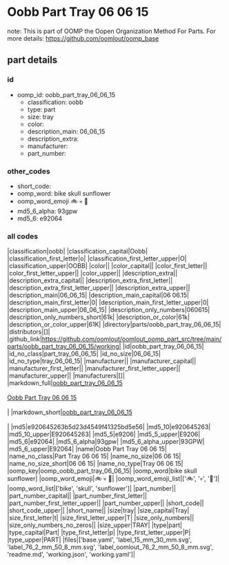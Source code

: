 # Oobb Part Tray 06 06 15  

note: This is part of OOMP the Oopen Organization Method For Parts. For more details: https://github.com/oomlout/oomp_base

##  part details





### id
* oomp_id: oobb_part_tray_06_06_15
  * classification: oobb
  * type: part
  * size: tray
  * color: 
  * description_main: 06_06_15
  * description_extra: 
  * manufacturer: 
  * part_number: 

### other_codes
* short_code: 
* oomp_word: bike skull sunflower
* oomp_word_emoji :bike: :skull: :sunflower:
* md5_6_alpha: 93gpw
* md5_6: e92064

### all codes 
|classification|oobb|
|classification_capital|Oobb|
|classification_first_letter|o|
|classification_first_letter_upper|O|
|classification_upper|OOBB|
|color||
|color_capital||
|color_first_letter||
|color_first_letter_upper||
|color_upper||
|description_extra||
|description_extra_capital||
|description_extra_first_letter||
|description_extra_first_letter_upper||
|description_extra_upper||
|description_main|06_06_15|
|description_main_capital|06 06.15|
|description_main_first_letter|0|
|description_main_first_letter_upper|0|
|description_main_upper|06_06_15|
|description_only_numbers|060615|
|description_only_numbers_short|61k|
|description_or_color|61k|
|description_or_color_upper|61K|
|directory|parts/oobb_part_tray_06_06_15|
|distributors|[]|
|github_link|https://github.com/oomlout/oomlout_oomp_part_src/tree/main/parts/oobb_part_tray_06_06_15/working|
|id|oobb_part_tray_06_06_15|
|id_no_class|part_tray_06_06_15|
|id_no_size|06_06_15|
|id_no_type|tray_06_06_15|
|manufacturer||
|manufacturer_capital||
|manufacturer_first_letter||
|manufacturer_first_letter_upper||
|manufacturer_upper||
|manufacturers|[]|
|markdown_full|[oobb_part_tray_06_06_15](https://github.com/oomlout/oomlout_oomp_part_src/tree/main/parts/oobb_part_tray_06_06_15/working)<br>[](https://github.com/oomlout/oomlout_oomp_part_src/tree/main/parts/oobb_part_tray_06_06_15/working)<br>[Oobb Part Tray 06 06 15](https://github.com/oomlout/oomlout_oomp_part_src/tree/main/parts/oobb_part_tray_06_06_15/working)<br><br>|
|markdown_short|[oobb_part_tray_06_06_15](https://github.com/oomlout/oomlout_oomp_part_src/tree/main/parts/oobb_part_tray_06_06_15/working)<br><br>|
|md5|e920645263b5d23d4549f41325bd5e56|
|md5_10|e920645263|
|md5_10_upper|E920645263|
|md5_5|e9206|
|md5_5_upper|E9206|
|md5_6|e92064|
|md5_6_alpha|93gpw|
|md5_6_alpha_upper|93GPW|
|md5_6_upper|E92064|
|name|Oobb Part Tray 06 06 15|
|name_no_class|Part Tray 06 06 15|
|name_no_size|06 06 15|
|name_no_size_short|06 06 15|
|name_no_type|Tray 06 06 15|
|oomp_key|oomp_oobb_part_tray_06_06_15|
|oomp_word|bike skull sunflower|
|oomp_word_emoji|:bike: :skull: :sunflower:|
|oomp_word_emoji_list|[':bike:', ':skull:', ':sunflower:']|
|oomp_word_list|['bike', 'skull', 'sunflower']|
|part_number||
|part_number_capital||
|part_number_first_letter||
|part_number_first_letter_upper||
|part_number_upper||
|short_code||
|short_code_upper||
|short_name||
|size|tray|
|size_capital|Tray|
|size_first_letter|t|
|size_first_letter_upper|T|
|size_only_numbers||
|size_only_numbers_no_zeros||
|size_upper|TRAY|
|type|part|
|type_capital|Part|
|type_first_letter|p|
|type_first_letter_upper|P|
|type_upper|PART|
|files|['base.yaml', 'label_15_mm_30_mm.svg', 'label_76_2_mm_50_8_mm.svg', 'label_oomlout_76_2_mm_50_8_mm.svg', 'readme.md', 'working.json', 'working.yaml']|
